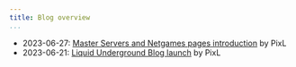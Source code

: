 ```yaml
---
title: Blog overview
...
```


- 2023-06-27: [Master Servers and Netgames pages introduction](blog/2023-06-27-masterservers-and-netgames-introduced.html) by PixL
- 2023-06-21: [Liquid Underground Blog launch](blog/2023-06-21-bloglaunch.html) by PixL
